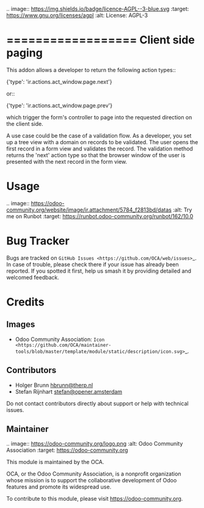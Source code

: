 .. image:: https://img.shields.io/badge/licence-AGPL--3-blue.svg
   :target: https://www.gnu.org/licenses/agpl
   :alt: License: AGPL-3

==================
Client side paging
==================

This addon allows a developer to return the following action types::

{'type': 'ir.actions.act_window.page.next'}

or::

{'type': 'ir.actions.act_window.page.prev'}

which trigger the form's controller to page into the requested direction on the
client side.

A use case could be the case of a validation flow. As a developer, you set up a tree view with a domain on records to be validated. The user opens the first record in a form view and validates the record. The validation method returns the 'next' action type so that the browser window of the user is presented with the next record in the form view.

Usage
=====

.. image:: https://odoo-community.org/website/image/ir.attachment/5784_f2813bd/datas
   :alt: Try me on Runbot
   :target: https://runbot.odoo-community.org/runbot/162/10.0

Bug Tracker
===========

Bugs are tracked on `GitHub Issues
<https://github.com/OCA/web/issues>`_. In case of trouble, please
check there if your issue has already been reported. If you spotted it first,
help us smash it by providing detailed and welcomed feedback.

Credits
=======

Images
------

* Odoo Community Association: `Icon <https://github.com/OCA/maintainer-tools/blob/master/template/module/static/description/icon.svg>`_.

Contributors
------------

* Holger Brunn <hbrunn@therp.nl>
* Stefan Rijnhart <stefan@opener.amsterdam>

Do not contact contributors directly about support or help with technical issues.

Maintainer
----------

.. image:: https://odoo-community.org/logo.png
   :alt: Odoo Community Association
   :target: https://odoo-community.org

This module is maintained by the OCA.

OCA, or the Odoo Community Association, is a nonprofit organization whose
mission is to support the collaborative development of Odoo features and
promote its widespread use.

To contribute to this module, please visit https://odoo-community.org.

